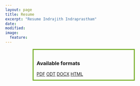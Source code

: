 ```yaml
---
layout: page
title: Resume 
excerpt: "Resume Indrajith Indraprastham"
date: 
modified:
image:
  feature:
---
```

<style>
.center {
    margin: auto;
    width: 60%;
    border: 3px solid #73AD21;
    padding: 10px;
}
</style>


<div class="center">
<h3>Available formats</h3>
<a markdown="0" href="https://github.com/indrajithi/indrajithi.github.io/raw/master/resume/resume_indrajith.pdf" class="btn">PDF</a>
<a markdown="0" href="https://github.com/indrajithi/indrajithi.github.io/raw/master/resume/resume_indrajith.odt" class="btn">ODT</a>
<a markdown="0" href="https://github.com/indrajithi/indrajithi.github.io/raw/master/resume/resume_indrajith.docx" class="btn">DOCX</a>
<a markdown="0" href="https://github.com/indrajithi/indrajithi.github.io/raw/master/resume/resume_indrajith.zip" class="btn">HTML</a>
</div>